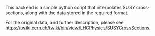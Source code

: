 This backend is a simple python script that interpolates SUSY cross-sections, along with the data stored in the required format. 

For the original data, and further description, please see https://twiki.cern.ch/twiki/bin/view/LHCPhysics/SUSYCrossSections.
